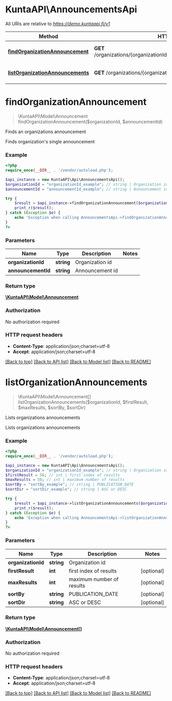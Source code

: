 # KuntaAPI\AnnouncementsApi

All URIs are relative to *https://demo.kuntaapi.fi/v1*

Method | HTTP request | Description
------------- | ------------- | -------------
[**findOrganizationAnnouncement**](AnnouncementsApi.md#findOrganizationAnnouncement) | **GET** /organizations/{organizationId}/announcements/{announcementId} | Finds an organizations announcement
[**listOrganizationAnnouncements**](AnnouncementsApi.md#listOrganizationAnnouncements) | **GET** /organizations/{organizationId}/announcements | Lists organizations announcements


# **findOrganizationAnnouncement**
> \KuntaAPI\Model\Announcement findOrganizationAnnouncement($organizationId, $announcementId)

Finds an organizations announcement

Finds organization's single announcement

### Example
```php
<?php
require_once(__DIR__ . '/vendor/autoload.php');

$api_instance = new KuntaAPI\Api\AnnouncementsApi();
$organizationId = "organizationId_example"; // string | Organization id
$announcementId = "announcementId_example"; // string | Announcement id

try {
    $result = $api_instance->findOrganizationAnnouncement($organizationId, $announcementId);
    print_r($result);
} catch (Exception $e) {
    echo 'Exception when calling AnnouncementsApi->findOrganizationAnnouncement: ', $e->getMessage(), PHP_EOL;
}
?>
```

### Parameters

Name | Type | Description  | Notes
------------- | ------------- | ------------- | -------------
 **organizationId** | **string**| Organization id |
 **announcementId** | **string**| Announcement id |

### Return type

[**\KuntaAPI\Model\Announcement**](../Model/Announcement.md)

### Authorization

No authorization required

### HTTP request headers

 - **Content-Type**: application/json;charset=utf-8
 - **Accept**: application/json;charset=utf-8

[[Back to top]](#) [[Back to API list]](../../README.md#documentation-for-api-endpoints) [[Back to Model list]](../../README.md#documentation-for-models) [[Back to README]](../../README.md)

# **listOrganizationAnnouncements**
> \KuntaAPI\Model\Announcement[] listOrganizationAnnouncements($organizationId, $firstResult, $maxResults, $sortBy, $sortDir)

Lists organizations announcements

Lists organizations announcements

### Example
```php
<?php
require_once(__DIR__ . '/vendor/autoload.php');

$api_instance = new KuntaAPI\Api\AnnouncementsApi();
$organizationId = "organizationId_example"; // string | Organization id
$firstResult = 56; // int | first index of results
$maxResults = 56; // int | maximum number of results
$sortBy = "sortBy_example"; // string | PUBLICATION_DATE
$sortDir = "sortDir_example"; // string | ASC or DESC

try {
    $result = $api_instance->listOrganizationAnnouncements($organizationId, $firstResult, $maxResults, $sortBy, $sortDir);
    print_r($result);
} catch (Exception $e) {
    echo 'Exception when calling AnnouncementsApi->listOrganizationAnnouncements: ', $e->getMessage(), PHP_EOL;
}
?>
```

### Parameters

Name | Type | Description  | Notes
------------- | ------------- | ------------- | -------------
 **organizationId** | **string**| Organization id |
 **firstResult** | **int**| first index of results | [optional]
 **maxResults** | **int**| maximum number of results | [optional]
 **sortBy** | **string**| PUBLICATION_DATE | [optional]
 **sortDir** | **string**| ASC or DESC | [optional]

### Return type

[**\KuntaAPI\Model\Announcement[]**](../Model/Announcement.md)

### Authorization

No authorization required

### HTTP request headers

 - **Content-Type**: application/json;charset=utf-8
 - **Accept**: application/json;charset=utf-8

[[Back to top]](#) [[Back to API list]](../../README.md#documentation-for-api-endpoints) [[Back to Model list]](../../README.md#documentation-for-models) [[Back to README]](../../README.md)

